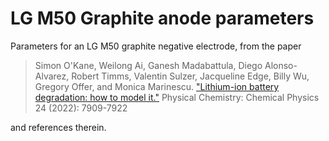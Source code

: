 # LG M50 Graphite anode parameters

Parameters for an LG M50 graphite negative electrode, from the paper

> Simon O'Kane, Weilong Ai, Ganesh Madabattula, Diego Alonso-Alvarez, Robert Timms, Valentin Sulzer, Jacqueline Edge, Billy Wu, Gregory Offer, and Monica Marinescu. ["Lithium-ion battery degradation: how to model it."](https://pubs.rsc.org/en/content/articlelanding/2022/cp/d2cp00417h) Physical Chemistry: Chemical Physics 24 (2022): 7909-7922

and references therein.
